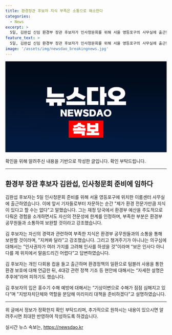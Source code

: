 ```yaml
---
title: 환경장관 후보자 지식 부족은 소통으로 해소한다
categories:
  - News
excerpt: >
  5일, 김완섭 신임 환경부 장관 후보자가 인사청문회를 위해 서울 영등포구의 사무실에 출근했다. 전문성 부족 지적에 환경부 예산을 많이 다뤘지만 부족함을 인정하며 환경부 공무원들과 소통하여 보완하겠다고 밝혔다. 또한, 일회용 컵 대신 텀블러를 사용하는 등 자발적 환경변화 정책을 이어갈 것을 의미하는 발언을 했다. 관련 현안에 대해서는 자세한 설명을 피하면서도 홍수 대책을 강조했다.
feature_text: >
  5일, 김완섭 신임 환경부 장관 후보자가 인사청문회를 위해 서울 영등포구의 사무실에 출근했다. 전문성 부족 지적에 환경부 예산을 많이 다뤘지만 부족함을 인정하며 환경부 공무원들과 소통하여 보완하겠다고 밝혔다. 또한, 일회용 컵 대신 텀블러를 사용하는 등 자발적 환경변화 정책을 이어갈 것을 의미하는 발언을 했다. 관련 현안에 대해서는 자세한 설명을 피하면서도 홍수 대책을 강조했다.
image: '/assets/img/newsdao_breakingnews.jpg'
---
```


<p><img src="/assets/img/newsdao_breakingnews.jpg" alt="ranknews 속보" /></p>

<p>확인을 위해 알려주신 내용을 기반으로 작성한 글입니다. 확인 부탁드립니다.</p>

<hr />

<h2 data-ke-size="size26">환경부 장관 후보자 김완섭, 인사청문회 준비에 임하다</h2>

<p>김완섭 후보자는 5일 인사청문회 준비를 위해 서울 영등포구에 위치한 이룸센터 사무실에 출근하였습니다. 이에 앞서 기자들로부터 자문하는 순간 "제가 환경 전문가만큼 지식이 있다고 할 수는 없다"고 말했습니다. 그는 재정 당국에서 환경부 예산을 주도적으로 다뤄온 경험을 소개하면서도 자신의 전문성에 한계를 인정하며, 부족한 부분은 환경부 공무원들과 소통하여 보완할 것이라고 강조했습니다.</p>

<p>김 후보자는 자신의 경력과 관련하여 부족한 지식은 환경부 공무원들과의 소통을 통해 보완할 것이라며, "지켜봐 달라"고 강조했습니다. 그리고 챙겨주기가 아니냐는 의구심에 대해서는 "인사권자가 여러 가지를 고려해 인사를 하셨을 것"이라며 “보은 인사다 아니다를 제 위치에서 말씀드리긴 어렵다”고 답변하였습니다.</p>

<p>김 후보자는 개인 다회용 컵을 들고 출근하며 환경정책의 일환으로 텀블러 사용을 통한 환경 보호에 대해 언급한 뒤, 4대강 관련 정책 기조 등 현안에 대해서는 “자세한 설명은 추후에”라며 피하기도 했습니다.</p>

<p>김 후보자의 입은 홍수기 수해 예방에 대해서는 “기상이변으로 수해가 점점 심해지고 있다”며 "지방자치단체와 역할을 분담해 미리미리 대책을 준비하겠다"고 설명하였습니다.</p>

<hr />

<p>위 글에서 정보가 정확한지 확인 부탁드리며, 추가적으로 원하시는 내용이 있으시면 알려주시면 최대한 반영하여 작성하도록 하겠습니다.</p>
실시간 뉴스 속보는, <a href="https://newsdao.kr" rel="dofollow">https://newsdao.kr</a>



